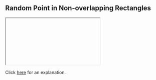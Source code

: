 ##  Random Point in Non-overlapping Rectangles 

<iframe></iframe>

Click [here](Explanation.md) for an explanation.

